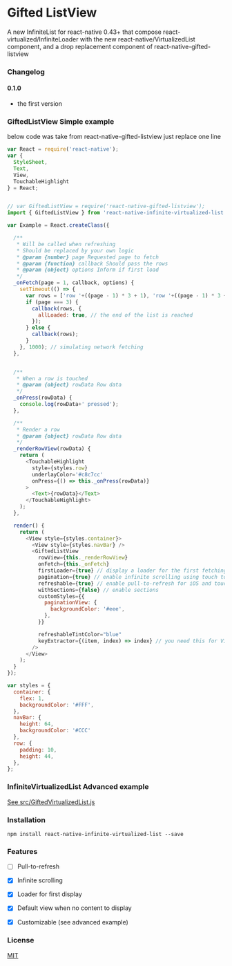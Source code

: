 # Gifted ListView

A new InfiniteList for react-native 0.43+ that compose react-virtualized/InfiniteLoader with the new react-native/VirtualizedList component, and a drop replacement component of react-native-gifted-listview



### Changelog
#### 0.1.0
- the first version



### GiftedListView Simple example

below code was take from react-native-gifted-listview
just replace one line

```js
var React = require('react-native');
var {
  StyleSheet,
  Text,
  View,
  TouchableHighlight
} = React;


// var GiftedListView = require('react-native-gifted-listview');
import { GiftedListView } from 'react-native-infinite-virtualized-list'

var Example = React.createClass({

  /**
   * Will be called when refreshing
   * Should be replaced by your own logic
   * @param {number} page Requested page to fetch
   * @param {function} callback Should pass the rows
   * @param {object} options Inform if first load
   */
  _onFetch(page = 1, callback, options) {
    setTimeout(() => {
      var rows = ['row '+((page - 1) * 3 + 1), 'row '+((page - 1) * 3 + 2), 'row '+((page - 1) * 3 + 3)];
      if (page === 3) {
        callback(rows, {
          allLoaded: true, // the end of the list is reached
        });
      } else {
        callback(rows);
      }
    }, 1000); // simulating network fetching
  },


  /**
   * When a row is touched
   * @param {object} rowData Row data
   */
  _onPress(rowData) {
    console.log(rowData+' pressed');
  },

  /**
   * Render a row
   * @param {object} rowData Row data
   */
  _renderRowView(rowData) {
    return (
      <TouchableHighlight
        style={styles.row}
        underlayColor='#c8c7cc'
        onPress={() => this._onPress(rowData)}
      >
        <Text>{rowData}</Text>
      </TouchableHighlight>
    );
  },

  render() {
    return (
      <View style={styles.container}>
        <View style={styles.navBar} />
        <GiftedListView
          rowView={this._renderRowView}
          onFetch={this._onFetch}
          firstLoader={true} // display a loader for the first fetching
          pagination={true} // enable infinite scrolling using touch to load more
          refreshable={true} // enable pull-to-refresh for iOS and touch-to-refresh for Android
          withSections={false} // enable sections
          customStyles={{
            paginationView: {
              backgroundColor: '#eee',
            },
          }}

          refreshableTintColor="blue"
          keyExtractor={(item, index) => index} // you need this for VirtualizedList
        />
      </View>
    );
  }
});

var styles = {
  container: {
    flex: 1,
    backgroundColor: '#FFF',
  },
  navBar: {
    height: 64,
    backgroundColor: '#CCC'
  },
  row: {
    padding: 10,
    height: 44,
  },
};
```


### InfiniteVirtualizedList Advanced example

[See src/GiftedVirtualizedList.js](src/GiftedVirtualizedList.js)


### Installation

```npm install react-native-infinite-virtualized-list --save```


### Features
- [ ] Pull-to-refresh
- [x] Infinite scrolling
- [x] Loader for first display
- [x] Default view when no content to display
- [x] Customizable (see advanced example)



### License

[MIT](LICENSE.md)

